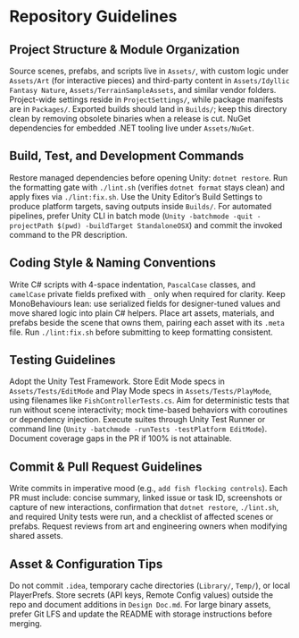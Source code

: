 # Repository Guidelines

## Project Structure & Module Organization
Source scenes, prefabs, and scripts live in `Assets/`, with custom logic under `Assets/Art` (for interactive pieces) and third-party content in `Assets/Idyllic Fantasy Nature`, `Assets/TerrainSampleAssets`, and similar vendor folders. Project-wide settings reside in `ProjectSettings/`, while package manifests are in `Packages/`. Exported builds should land in `Builds/`; keep this directory clean by removing obsolete binaries when a release is cut. NuGet dependencies for embedded .NET tooling live under `Assets/NuGet`.

## Build, Test, and Development Commands
Restore managed dependencies before opening Unity: `dotnet restore`. Run the formatting gate with `./lint.sh` (verifies `dotnet format` stays clean) and apply fixes via `./lint:fix.sh`. Use the Unity Editor’s Build Settings to produce platform targets, saving outputs inside `Builds/`. For automated pipelines, prefer Unity CLI in batch mode (`Unity -batchmode -quit -projectPath $(pwd) -buildTarget StandaloneOSX`) and commit the invoked command to the PR description.

## Coding Style & Naming Conventions
Write C# scripts with 4-space indentation, `PascalCase` classes, and `camelCase` private fields prefixed with `_` only when required for clarity. Keep MonoBehaviours lean: use serialized fields for designer-tuned values and move shared logic into plain C# helpers. Place art assets, materials, and prefabs beside the scene that owns them, pairing each asset with its `.meta` file. Run `./lint:fix.sh` before submitting to keep formatting consistent.

## Testing Guidelines
Adopt the Unity Test Framework. Store Edit Mode specs in `Assets/Tests/EditMode` and Play Mode specs in `Assets/Tests/PlayMode`, using filenames like `FishControllerTests.cs`. Aim for deterministic tests that run without scene interactivity; mock time-based behaviors with coroutines or dependency injection. Execute suites through Unity Test Runner or command line (`Unity -batchmode -runTests -testPlatform EditMode`). Document coverage gaps in the PR if 100% is not attainable.

## Commit & Pull Request Guidelines
Write commits in imperative mood (e.g., `add fish flocking controls`). Each PR must include: concise summary, linked issue or task ID, screenshots or capture of new interactions, confirmation that `dotnet restore`, `./lint.sh`, and required Unity tests were run, and a checklist of affected scenes or prefabs. Request reviews from art and engineering owners when modifying shared assets.

## Asset & Configuration Tips
Do not commit `.idea`, temporary cache directories (`Library/`, `Temp/`), or local PlayerPrefs. Store secrets (API keys, Remote Config values) outside the repo and document additions in `Design Doc.md`. For large binary assets, prefer Git LFS and update the README with storage instructions before merging.
